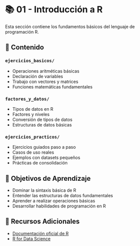 # 📚 01 - Introducción a R

Esta sección contiene los fundamentos básicos del lenguaje de programación R.

## 📁 Contenido

### `ejercicios_basicos/`
- Operaciones aritméticas básicas
- Declaración de variables
- Trabajo con vectores y matrices
- Funciones matemáticas fundamentales

### `factores_y_datos/`
- Tipos de datos en R
- Factores y niveles
- Conversión de tipos de datos
- Estructuras de datos básicas

### `ejercicios_practicos/`
- Ejercicios guiados paso a paso
- Casos de uso reales
- Ejemplos con datasets pequeños
- Prácticas de consolidación

## 🎯 Objetivos de Aprendizaje
- Dominar la sintaxis básica de R
- Entender las estructuras de datos fundamentales
- Aprender a realizar operaciones básicas
- Desarrollar habilidades de programación en R

## 📖 Recursos Adicionales
- [Documentación oficial de R](https://cran.r-project.org/doc/manuals/r-release/R-intro.html)
- [R for Data Science](https://r4ds.had.co.nz/)

